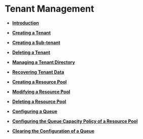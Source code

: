# Tenant Management<a name="EN-US_TOPIC_0125375848"></a>

-   **[Introduction](introduction_tenant.md)**  

-   **[Creating a Tenant](creating-a-tenant.md)**  

-   **[Creating a Sub-tenant](creating-a-sub-tenant.md)**  

-   **[Deleting a Tenant](deleting-a-tenant.md)**  

-   **[Managing a Tenant Directory](managing-a-tenant-directory.md)**  

-   **[Recovering Tenant Data](recovering-tenant-data.md)**  

-   **[Creating a Resource Pool](creating-a-resource-pool.md)**  

-   **[Modifying a Resource Pool](modifying-a-resource-pool.md)**  

-   **[Deleting a Resource Pool](deleting-a-resource-pool.md)**  

-   **[Configuring a Queue](configuring-a-queue.md)**  

-   **[Configuring the Queue Capacity Policy of a Resource Pool](configuring-the-queue-capacity-policy-of-a-resource-pool.md)**  

-   **[Clearing the Configuration of a Queue](clearing-the-configuration-of-a-queue.md)**  



